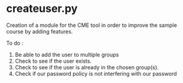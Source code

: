 # createuser.py
Creation of a module for the CME tool in order to improve the sample course by adding features.

To do : 
1. Be able to add the user to multiple groups
2. Check to see if the user exists.
3. Check to see if the user is already in the chosen group(s).
4. Check if our password policy is not interfering with our password
